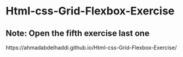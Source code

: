 # Html-css-Grid-Flexbox-Exercise

<h2>Note: Open the fifth exercise last one</h2> 
https://ahmadabdelhaddi.github.io/Html-css-Grid-Flexbox-Exercise/
